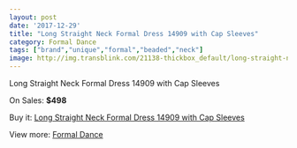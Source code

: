 ```yaml
---
layout: post
date: '2017-12-29'
title: "Long Straight Neck Formal Dress 14909 with Cap Sleeves"
category: Formal Dance
tags: ["brand","unique","formal","beaded","neck"]
image: http://img.transblink.com/21138-thickbox_default/long-straight-neck-formal-dress-14909-with-cap-sleeves.jpg
---
```

Long Straight Neck Formal Dress 14909 with Cap Sleeves

On Sales: **$498**
<a href="https://www.transblink.com/en/formal-dance/6701-long-straight-neck-formal-dress-14909-with-cap-sleeves.html"><amp-img layout="responsive" width="600" height="600" src="//img.transblink.com/21138-thickbox_default/long-straight-neck-formal-dress-14909-with-cap-sleeves.jpg" alt="Long Straight Neck Formal Dress 14909 with Cap Sleeves 0" /></a>
<a href="https://www.transblink.com/en/formal-dance/6701-long-straight-neck-formal-dress-14909-with-cap-sleeves.html"><amp-img layout="responsive" width="600" height="600" src="//img.transblink.com/21141-thickbox_default/long-straight-neck-formal-dress-14909-with-cap-sleeves.jpg" alt="Long Straight Neck Formal Dress 14909 with Cap Sleeves 1" /></a>
<a href="https://www.transblink.com/en/formal-dance/6701-long-straight-neck-formal-dress-14909-with-cap-sleeves.html"><amp-img layout="responsive" width="600" height="600" src="//img.transblink.com/21140-thickbox_default/long-straight-neck-formal-dress-14909-with-cap-sleeves.jpg" alt="Long Straight Neck Formal Dress 14909 with Cap Sleeves 2" /></a>
<a href="https://www.transblink.com/en/formal-dance/6701-long-straight-neck-formal-dress-14909-with-cap-sleeves.html"><amp-img layout="responsive" width="600" height="600" src="//img.transblink.com/21139-thickbox_default/long-straight-neck-formal-dress-14909-with-cap-sleeves.jpg" alt="Long Straight Neck Formal Dress 14909 with Cap Sleeves 3" /></a>

Buy it: [Long Straight Neck Formal Dress 14909 with Cap Sleeves](https://www.transblink.com/en/formal-dance/6701-long-straight-neck-formal-dress-14909-with-cap-sleeves.html "Long Straight Neck Formal Dress 14909 with Cap Sleeves")

View more: [Formal Dance](https://www.transblink.com/en/6-formal-dance "Formal Dance")